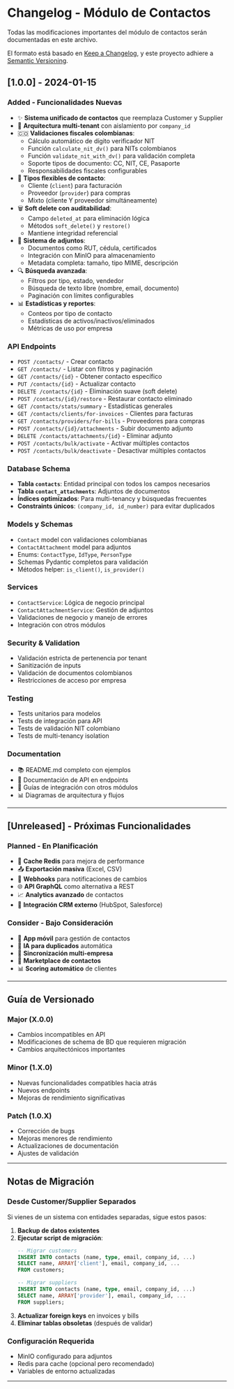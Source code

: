# Changelog - Módulo de Contactos

Todas las modificaciones importantes del módulo de contactos serán documentadas en este archivo.

El formato está basado en [Keep a Changelog](https://keepachangelog.com/en/1.0.0/),
y este proyecto adhiere a [Semantic Versioning](https://semver.org/spec/v2.0.0.html).

## [1.0.0] - 2024-01-15

### Added - Funcionalidades Nuevas
- ✨ **Sistema unificado de contactos** que reemplaza Customer y Supplier
- 🏢 **Arquitectura multi-tenant** con aislamiento por `company_id`
- 🇨🇴 **Validaciones fiscales colombianas**:
  - Cálculo automático de dígito verificador NIT
  - Función `calculate_nit_dv()` para NITs colombianos
  - Función `validate_nit_with_dv()` para validación completa
  - Soporte tipos de documento: CC, NIT, CE, Pasaporte
  - Responsabilidades fiscales configurables
- 🔄 **Tipos flexibles de contacto**:
  - Cliente (`client`) para facturación
  - Proveedor (`provider`) para compras
  - Mixto (cliente Y proveedor simultáneamente)
- 🗑️ **Soft delete con auditabilidad**:
  - Campo `deleted_at` para eliminación lógica
  - Métodos `soft_delete()` y `restore()`
  - Mantiene integridad referencial
- 📎 **Sistema de adjuntos**:
  - Documentos como RUT, cédula, certificados
  - Integración con MinIO para almacenamiento
  - Metadata completa: tamaño, tipo MIME, descripción
- 🔍 **Búsqueda avanzada**:
  - Filtros por tipo, estado, vendedor
  - Búsqueda de texto libre (nombre, email, documento)
  - Paginación con límites configurables
- 📊 **Estadísticas y reportes**:
  - Conteos por tipo de contacto
  - Estadísticas de activos/inactivos/eliminados
  - Métricas de uso por empresa

### API Endpoints
- `POST /contacts/` - Crear contacto
- `GET /contacts/` - Listar con filtros y paginación
- `GET /contacts/{id}` - Obtener contacto específico
- `PUT /contacts/{id}` - Actualizar contacto
- `DELETE /contacts/{id}` - Eliminación suave (soft delete)
- `POST /contacts/{id}/restore` - Restaurar contacto eliminado
- `GET /contacts/stats/summary` - Estadísticas generales
- `GET /contacts/clients/for-invoices` - Clientes para facturas
- `GET /contacts/providers/for-bills` - Proveedores para compras
- `POST /contacts/{id}/attachments` - Subir documento adjunto
- `DELETE /contacts/attachments/{id}` - Eliminar adjunto
- `POST /contacts/bulk/activate` - Activar múltiples contactos
- `POST /contacts/bulk/deactivate` - Desactivar múltiples contactos

### Database Schema
- **Tabla `contacts`**: Entidad principal con todos los campos necesarios
- **Tabla `contact_attachments`**: Adjuntos de documentos
- **Índices optimizados**: Para multi-tenancy y búsquedas frecuentes
- **Constraints únicos**: `(company_id, id_number)` para evitar duplicados

### Models y Schemas
- `Contact` model con validaciones colombianas
- `ContactAttachment` model para adjuntos
- Enums: `ContactType`, `IdType`, `PersonType`
- Schemas Pydantic completos para validación
- Métodos helper: `is_client()`, `is_provider()`

### Services
- `ContactService`: Lógica de negocio principal
- `ContactAttachmentService`: Gestión de adjuntos
- Validaciones de negocio y manejo de errores
- Integración con otros módulos

### Security & Validation
- Validación estricta de pertenencia por tenant
- Sanitización de inputs
- Validación de documentos colombianos
- Restricciones de acceso por empresa

### Testing
- Tests unitarios para modelos
- Tests de integración para API
- Tests de validación NIT colombiano
- Tests de multi-tenancy isolation

### Documentation
- 📚 README.md completo con ejemplos
- 📝 Documentación de API en endpoints
- 🔧 Guías de integración con otros módulos
- 📊 Diagramas de arquitectura y flujos

---

## [Unreleased] - Próximas Funcionalidades

### Planned - En Planificación
- 🚀 **Cache Redis** para mejora de performance
- 📤 **Exportación masiva** (Excel, CSV)
- 🔔 **Webhooks** para notificaciones de cambios
- 🌐 **API GraphQL** como alternativa a REST
- 📈 **Analytics avanzado** de contactos
- 🔗 **Integración CRM externo** (HubSpot, Salesforce)

### Consider - Bajo Consideración
- 📱 **App móvil** para gestión de contactos
- 🤖 **IA para duplicados** automática
- 🔄 **Sincronización multi-empresa**
- 🛒 **Marketplace de contactos**
- 📊 **Scoring automático** de clientes

---

## Guía de Versionado

### Major (X.0.0)
- Cambios incompatibles en API
- Modificaciones de schema de BD que requieren migración
- Cambios arquitectónicos importantes

### Minor (1.X.0)
- Nuevas funcionalidades compatibles hacia atrás
- Nuevos endpoints
- Mejoras de rendimiento significativas

### Patch (1.0.X)
- Corrección de bugs
- Mejoras menores de rendimiento
- Actualizaciones de documentación
- Ajustes de validación

---

## Notas de Migración

### Desde Customer/Supplier Separados
Si vienes de un sistema con entidades separadas, sigue estos pasos:

1. **Backup de datos existentes**
2. **Ejecutar script de migración**:
   ```sql
   -- Migrar customers
   INSERT INTO contacts (name, type, email, company_id, ...)
   SELECT name, ARRAY['client'], email, company_id, ...
   FROM customers;
   
   -- Migrar suppliers  
   INSERT INTO contacts (name, type, email, company_id, ...)
   SELECT name, ARRAY['provider'], email, company_id, ...
   FROM suppliers;
   ```
3. **Actualizar foreign keys** en invoices y bills
4. **Eliminar tablas obsoletas** (después de validar)

### Configuración Requerida
- MinIO configurado para adjuntos
- Redis para cache (opcional pero recomendado)
- Variables de entorno actualizadas

---
